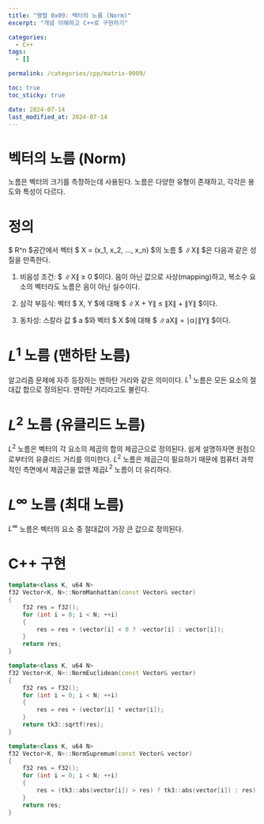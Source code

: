 ```yaml
---
title: "행렬 0x09: 벡터의 노름 (Norm)"
excerpt: "개념 이해하고 C++로 구현하기"

categories:
  - C++
tags:
  - []

permalink: /categories/cpp/matrix-0009/

toc: true
toc_sticky: true

date: 2024-07-14
last_modified_at: 2024-07-14
---
```


# 벡터의 노름 (Norm)
노름은 벡터의 크기를 측정하는데 사용된다. 노름은 다양한 유형이 존재하고, 각각은 용도와 특성이 다르다.

# 정의
$ R^n $공간에서 벡터 $ X = (x_1, x_2, ..., x_n) $의 노름 $ ∥X∥ $은 다음과 같은 성질을 만족한다.

1. 비음성 조건:
$ ∥X∥ ≥ 0 $이다. 음이 아닌 값으로 사상(mapping)하고, 복소수 요소의 벡터라도 노름은 음이 아닌 실수이다.

2. 삼각 부등식:
벡터 $ X, Y $에 대해 $ ∥X + Y∥ ≤ ∥X∥ + ∥Y∥ $이다.

3. 동차성:
스칼라 값 $ a $와 벡터 $ X $에 대해 $ ∥aX∥ = ∣α∣∥Y∥ $이다.

# $L^1$ 노름 (맨하탄 노름)
알고리즘 문제에 자주 등장하는 멘하탄 거리와 같은 의미이다. $L^1$ 노름은 모든 요소의 절대값 합으로 정의된다. 맨하탄 거리라고도 불린다.

# $L^2$ 노름 (유클리드 노름)
$L^2$ 노름은 벡터의 각 요소의 제곱의 합의 제곱근으로 정의된다. 쉽게 설명하자면 원점으로부터의 유클리드 거리를 의미한다. $L^2$ 노름은 제곱근이 필요하기 때문에 컴퓨터 과학적인 측면에서 제곱근을 없앤 제곱$L^2$ 노름이 더 유리하다.

# $L^∞$ 노름 (최대 노름)
$L^∞$ 노름은 벡터의 요소 중 절대값이 가장 큰 값으로 정의된다. 

# C++ 구현

```cpp
template<class K, u64 N>
f32 Vector<K, N>::NormManhattan(const Vector& vector)
{
    f32 res = f32();
    for (int i = 0; i < N; ++i)
    {
        res = res + (vector[i] < 0 ? -vector[i] : vector[i]);
    }
    return res;
}
```

```cpp
template<class K, u64 N>
f32 Vector<K, N>::NormEuclidean(const Vector& vector)
{
    f32 res = f32();
    for (int i = 0; i < N; ++i)
    {
        res = res + (vector[i] * vector[i]);
    }
    return tk3::sqrtf(res);
}
```

```cpp
template<class K, u64 N>
f32 Vector<K, N>::NormSupremum(const Vector& vector)
{
    f32 res = f32();
    for (int i = 0; i < N; ++i)
    {
        res = (tk3::abs(vector[i]) > res) ? tk3::abs(vector[i]) : res);
    }
    return res;
}
```